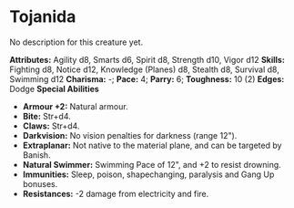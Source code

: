 # Tojanida

No description for this creature yet.

**Attributes:** Agility d8, Smarts d6, Spirit d8, Strength d10, Vigor
d12
**Skills:** Fighting d8, Notice d12, Knowledge (Planes) d8, Stealth d8,
Survival d8, Swimming d12
**Charisma:** -; **Pace:** 4; **Parry:** 6; **Toughness:** 10 (2)
**Edges:** Dodge
**Special Abilities**

- **Armour +2:** Natural armour.
- **Bite:** Str+d4.
- **Claws:** Str+d4.
- **Darkvision:** No vision penalties for darkness (range 12").
- **Extraplanar:** Not native to the material plane, and can be targeted
by Banish.
- **Natural Swimmer:** Swimming Pace of 12", and +2 to resist
drowning.
- **Immunities:** Sleep, poison, shapechanging, paralysis and Gang Up
bonuses.
- **Resistances:** -2 damage from electricity and fire.
